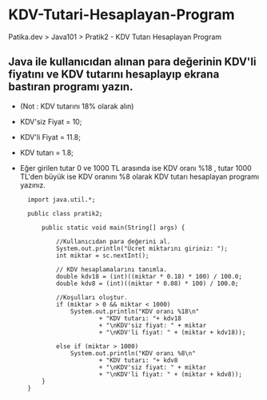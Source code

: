 # KDV-Tutari-Hesaplayan-Program
Patika.dev > Java101 > Pratik2 - KDV Tutarı Hesaplayan Program

## Java ile kullanıcıdan alınan para değerinin KDV'li fiyatını ve KDV tutarını hesaplayıp ekrana bastıran programı yazın. 
* (Not : KDV tutarını 18% olarak alın)
* KDV'siz Fiyat = 10; 
* KDV'li Fiyat = 11.8; 
* KDV tutarı = 1.8;
* Eğer girilen tutar 0 ve 1000 TL arasında ise KDV oranı %18 , tutar 1000 TL'den büyük ise KDV oranını %8 olarak KDV tutarı hesaplayan programı yazınız.

		
		import java.util.*;
		
		public class pratik2;
		
			public static void main(String[] args) {
		
				//Kullanıcıdan para değerini al.
				System.out.println("Ücret miktarını giriniz: ");
				int miktar = sc.nextInt();
		
				// KDV hesaplamalarını tanımla.
				double kdv18 = (int)((miktar * 0.18) * 100) / 100.0;
				double kdv8 = (int)((miktar * 0.08) * 100) / 100.0;
		
				//Koşulları oluştur.
				if (miktar > 0 && miktar < 1000)
					System.out.println("KDV oranı %18\n"
							+ "KDV tutarı: "+ kdv18
							+ "\nKDV'siz fiyat: " + miktar
							+ "\nKDV'li fiyat: " + (miktar + kdv18));

		  		else if (miktar > 1000)
					System.out.println("KDV oranı %8\n"
							+ "KDV tutarı: "+ kdv8
							+ "\nKDV'siz fiyat: " + miktar
					 		+ "\nKDV'li fiyat: " + (miktar + kdv8));
			}
		}

